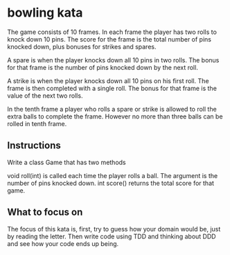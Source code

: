 # bowling kata
The game consists of 10 frames. In each frame the player has two rolls to knock down 10 pins. The score for the frame is the total number of pins knocked down, plus bonuses for strikes and spares.

A spare is when the player knocks down all 10 pins in two rolls. The bonus for that frame is the number of pins knocked down by the next roll.

A strike is when the player knocks down all 10 pins on his first roll. The frame is then completed with a single roll. The bonus for that frame is the value of the next two rolls.

In the tenth frame a player who rolls a spare or strike is allowed to roll the extra balls to complete the frame. However no more than three balls can be rolled in tenth frame.
## Instructions
Write a class Game that has two methods

void roll(int) is called each time the player rolls a ball. The argument is the number of pins knocked down.
int score() returns the total score for that game.


## What to focus on
The focus of this kata is, first, try to guess how your domain would be, just by reading the letter.
Then write code using TDD and thinking about DDD and see how your code ends up being.

